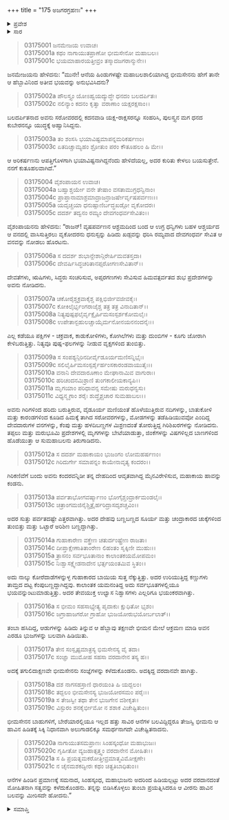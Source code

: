 +++
title = "175 ಅಜಗರಗ್ರಹಣಃ"
+++

<details><summary>ಪ್ರವೇಶ</summary>


।।   ಓಂ ಓಂ ನಮೋ ನಾರಾಯಣಾಯ।।   ಶ್ರೀ ವೇದವ್ಯಾಸಾಯ ನಮಃ ।।

ಶ್ರೀ ಕೃಷ್ಣದ್ವೈಪಾಯನ ವೇದವ್ಯಾಸ ವಿರಚಿತ  

**ಶ್ರೀ ಮಹಾಭಾರತ**

**ಆರಣ್ಯಕ ಪರ್ವ**

**ಅಜಗರ ಪರ್ವ**

**ಅಧ್ಯಾಯ 175**

</details>


<details><summary>ಸಾರ</summary>

ಯಮುನಾದ್ರಿಯಲ್ಲಿ ವನವನ್ನು ನೋಡಲು ಭೀಮನು ಹೊರಟಾಗ ಅವನನ್ನು ಅಜಗರವೊಂದು ಹಿಡಿದುದು; ಭೀಮನು ಹಾವಿನ ಬಲವನ್ನು ಮೀರಿಸದೇ ಹೋದುದು (1-21).

</details>


> 03175001 ಜನಮೇಜಯ ಉವಾಚ।  
03175001a ಕಥಂ ನಾಗಾಯುತಪ್ರಾಣೋ ಭೀಮಸೇನೋ ಮಹಾಬಲಃ।  
03175001c ಭಯಮಾಹಾರಯತ್ತೀವ್ರಂ ತಸ್ಮಾದಜಗರಾನ್ಮುನೇ।।

ಜನಮೇಜಯನು ಹೇಳಿದನು: “ಮುನೇ! ಆನೆಯ ಹಿಂಡುಗಳಷ್ಟೇ ಮಹಾಬಲಶಾಲಿಯಾಗಿದ್ದ ಭೀಮಸೇನನು ಹೇಗೆ ತಾನೇ ಆ ಹೆಬ್ಬಾವಿನಿಂದ ಅತೀವ ಭಯವನ್ನು ಅನುಭವಿಸಿದನು?

> 03175002a ಪೌಲಸ್ತ್ಯಂ ಯೋಽಹ್ವಯದ್ಯುದ್ಧೇ ಧನದಂ ಬಲದರ್ಪಿತಃ।   
03175002c ನಲಿನ್ಯಾಂ ಕದನಂ ಕೃತ್ವಾ ವರಾಣಾಂ ಯಕ್ಷರಕ್ಷಸಾಂ।।

ಬಲದರ್ಪಿತನಾದ ಅವನು ಸರೋವರದಲ್ಲಿ ಕದನವಾಡಿ ಯಕ್ಷ-ರಾಕ್ಷಸರನ್ನೂ ಸಂಹರಿಸಿ, ಪುಲಸ್ತ್ಯನ ಮಗ ಧನದ ಕುಬೇರನನ್ನೂ ಯುದ್ಧಕ್ಕೆ ಅಹ್ವಾನಿಸಿದ್ದನು.

> 03175003a ತಂ ಶಂಸಸಿ ಭಯಾವಿಷ್ಟಮಾಪನ್ನಮರಿಕರ್ಷಣಂ।   
03175003c ಏತದಿಚ್ಚಾಮ್ಯಹಂ ಶ್ರೋತುಂ ಪರಂ ಕೌತೂಹಲಂ ಹಿ ಮೇ।।

ಆ ಅರಿಕರ್ಷಣನು ಆಪತ್ತಿಗೊಳಗಾಗಿ ಭಯಾವಿಷ್ಟನಾಗಿದ್ದನೆಂದು ಹೇಳಿದೆಯಲ್ಲ, ಅದರ ಕುರಿತು ಕೇಳಲು ಬಯಸುತ್ತೇನೆ. ನನಗೆ ಕುತೂಹಲವಾಗಿದೆ.”

> 03175004 ವೈಶಂಪಾಯನ ಉವಾಚ।  
03175004a ಬಹ್ವಾಶ್ಚರ್ಯೇ ವನೇ ತೇಷಾಂ ವಸತಾಮುಗ್ರಧನ್ವಿನಾಂ।  
03175004c ಪ್ರಾಪ್ತಾನಾಮಾಶ್ರಮಾದ್ರಾಜನ್ರಾಜರ್ಷೇರ್ವೃಷಪರ್ವಣಃ।।  
03175005a ಯದೃಚ್ಚಯಾ ಧನುಷ್ಪಾಣಿರ್ಬದ್ಧಖಡ್ಗೋ ವೃಕೋದರಃ।   
03175005c ದದರ್ಶ ತದ್ವನಂ ರಮ್ಯಂ ದೇವಗಂಧರ್ವಸೇವಿತಂ।।

ವೈಶಂಪಾಯನನು ಹೇಳಿದನು: “ರಾಜನ್! ವೃಷಪರ್ವಣನ ಆಶ್ರಮದಿಂದ ಬಂದ ಆ ಉಗ್ರ ಧನ್ವಿಗಳು ಬಹಳ ಆಶ್ಚರ್ಯದ ಆ ವನದಲ್ಲಿ ವಾಸಿಸುತ್ತಿರಲು ವೃಕೋದರನು ಧನುಸ್ಸನ್ನು ಹಿಡಿದು ಖಡ್ಗವನ್ನು ಧರಿಸಿ ರಮ್ಯವಾದ ದೇವಗಂಧರ್ವ ಸೇವಿತ ಆ ವನವನ್ನು ನೋಡಲು ಹೊರಟನು.

> 03175006a ಸ ದದರ್ಶ ಶುಭಾನ್ದೇಶಾನ್ಗಿರೇರ್ಹಿಮವತಸ್ತದಾ।  
03175006c ದೇವರ್ಷಿಸಿದ್ಧಚರಿತಾನಪ್ಸರೋಗಣಸೇವಿತಾನ್।।

ದೇವತೆಗಳು, ಋಷಿಗಳು, ಸಿದ್ಧರು ಸಂಚರಿಸುವ, ಅಪ್ಸರಗಣಗಳು ಸೇವಿಸುವ ಹಿಮವತ್ಪರ್ವತದ ಶುಭ ಪ್ರದೇಶಗಳನ್ನು ಅವನು ನೋಡಿದನು.

> 03175007a ಚಕೋರೈಶ್ಚಕ್ರವಾಕೈಶ್ಚ ಪಕ್ಷಿಭಿರ್ಜೀವಜೀವಕೈಃ।  
03175007c ಕೋಕಿಲೈರ್ಭೃಂಗರಾಜೈಶ್ಚ ತತ್ರ ತತ್ರ ವಿನಾದಿತಾನ್।।  
03175008a ನಿತ್ಯಪುಷ್ಪಫಲೈರ್ವೃಕ್ಷೈರ್ಹಿಮಸಂಸ್ಪರ್ಶಕೋಮಲೈಃ।  
03175008c ಉಪೇತಾನ್ಬಹುಲಚ್ಚಾಯೈರ್ಮನೋನಯನನಂದನೈಃ।।

ಎಲ್ಲ ಕಡೆಯೂ ಪಕ್ಷಿಗಳ - ಚಕ್ರವಾಕ, ಕಾಡುಕೋಳಿಗಳು, ಕೋಗಿಲೆಗಳು ಮತ್ತು ದುಂಬಿಗಳ - ಕೂಗು ಜೋರಾಗಿ ಕೇಳಿಬರುತ್ತಿತ್ತು. ನಿತ್ಯವೂ ಪುಷ್ಪ-ಫಲಗಳನ್ನು ನೀಡುವ ವೃಕ್ಷಗಳಿಂದ ತುಂಬಿತ್ತು.

> 03175009a ಸ ಸಂಪಶ್ಯನ್ಗಿರಿನದೀರ್ವೈಡೂರ್ಯಮಣಿಸನ್ನಿಭೈಃ।   
03175009c ಸಲಿಲೈರ್ಹಿಮಸಂಸ್ಪರ್ಶೈರ್ಹಂಸಕಾರಂಡವಾಯುತೈಃ।।  
03175010a ವನಾನಿ ದೇವದಾರೂಣಾಂ ಮೇಘಾನಾಮಿವ ವಾಗುರಾಃ।  
03175010c ಹರಿಚಂದನಮಿಶ್ರಾಣಿ ತುಂಗಕಾಲೀಯಕಾನ್ಯಪಿ।।  
03175011a ಮೃಗಯಾಂ ಪರಿಧಾವನ್ಸ ಸಮೇಷು ಮರುಧನ್ವಸು।  
03175011c ವಿಧ್ಯನ್ಮೃಗಾಂ ಶರೈಃ ಶುದ್ಧೈಶ್ಚಚಾರ ಸುಮಹಾಬಲಃ।।

ಅವನು ಗಿರಿಗಳಿಂದ ಹರಿದು ಬರುತ್ತಿರುವ, ವೈಡೂರ್ಯ ಮಣಿಯಂತೆ ಹೊಳೆಯುತ್ತಿರುವ ನದಿಗಳನ್ನು, ಬಾತುಕೋಳಿ ಮತ್ತು ಕಾರಂಡಗಳಿಂದ ಕೂಡಿದ ಹಿಮಕ್ಕೆ ತಾಗಿದ ಸರೋವರಗಳನ್ನು, ಮೋಡಗಳನ್ನು ತಡೆಹಿಡಿಯುವವೋ ಎಂದಿದ್ದ ದೇವದಾರುಗಳ ವನಗಳನ್ನು, ಕೆಂಪು ಮತ್ತು ಹಳದಿಬಣ್ಣಗಳ ಮಿಶ್ರಣದಂತೆ ತೋರುತ್ತಿದ್ದ ಗಿರಿಶಿಖರಗಳನ್ನು ನೋಡಿದನು. ತಪ್ಪಲು ಮತ್ತು ಮರುಭೂಮಿ ಪ್ರದೇಶಗಳಲ್ಲಿ ಮೃಗಗಳನ್ನು ಬೇಟೆಯಾಡುತ್ತಾ, ಜಿಂಕೆಗಳನ್ನು ವಿಷಗಳಿಲ್ಲದ ಬಾಣಗಳಿಂದ ಹೊಡೆಯುತ್ತಾ ಆ ಸುಮಹಾಬಲನು ತಿರುಗಾಡಿದನು.

> 03175012a ಸ ದದರ್ಶ ಮಹಾಕಾಯಂ ಭುಜಂಗಂ ಲೋಮಹರ್ಷಣಂ।  
03175012c ಗಿರಿದುರ್ಗೇ ಸಮಾಪನ್ನಂ ಕಾಯೇನಾವೃತ್ಯ ಕಂದರಂ।।

ಗಿರಿಕಣಿವೆಗೆ ಬಂದು ಅವನು ಕಂದರವನ್ನಿಡೀ ತನ್ನ ದೇಹದಿಂದ ಆವೃತವಾಗಿದ್ದ ಮೈನವಿರೇಳಿಸುವ, ಮಹಾಕಾಯ ಹಾವನ್ನು ಕಂಡನು.

> 03175013a ಪರ್ವತಾಭೋಗವರ್ಷ್ಮಾಣಂ ಭೋಗೈಶ್ಚಂದ್ರಾರ್ಕಮಂಡಲೈಃ।  
03175013c ಚಿತ್ರಾಂಗಮಜಿನೈಶ್ಚಿತ್ರೈರ್ಹರಿದ್ರಾಸದೃಶಚ್ಚವಿಂ।।

ಅದರ ಸುತ್ತು ಪರ್ವತದಷ್ಟೇ ಎತ್ತರವಾಗಿತ್ತು. ಅದರ ದೇಹವು ಬಣ್ಣಬಣ್ಣದ ಸೂರ್ಯ ಮತ್ತು ಚಂದ್ರಾಕಾರದ ಚುಕ್ಕೆಗಳಿಂದ ತುಂಬಿತ್ತು ಮತ್ತು ಒಟ್ಟಾರೆ ಅರಿಶಿಣ ಬಣ್ಣದ್ದಾಗಿತ್ತು.

> 03175014a ಗುಹಾಕಾರೇಣ ವಕ್ತ್ರೇಣ ಚತುರ್ದಂಷ್ಟ್ರೇಣ ರಾಜತಾ।  
03175014c ದೀಪ್ತಾಕ್ಷೇಣಾತಿತಾಂರೇಣ ಲಿಹಂತಂ ಸೃಕ್ಕಿಣೀ ಮುಹುಃ।।  
03175015a ತ್ರಾಸನಂ ಸರ್ವಭೂತಾನಾಂ ಕಾಲಾಂತಕಯಮೋಪಮಂ।  
03175015c ನಿಃಶ್ವಾಸಕ್ಷ್ವೇಡನಾದೇನ ಭರ್ತ್ಸಯಂತಮಿವ ಸ್ಥಿತಂ।।

ಅದು ನಾಲ್ಕು ಕೋರೆದಾಡೆಗಳನ್ನುಳ್ಳ ಗುಹಾಕಾರದ ಬಾಯಿಯ ಸುತ್ತ ನೆಕ್ಕುತ್ತಿತ್ತು. ಅದರ ಉರಿಯುತ್ತಿದ್ದ ಕಣ್ಣುಗಳು ತಾಮ್ರದ ದಟ್ಟ ಕೆಂಪುಬಣ್ಣದ್ದಾಗಿದ್ದವು. ಕಾಲಾಂತಕ ಯಮನಂತಿದ್ದ ಅದು ಸರ್ವಭೂತಗಳಲ್ಲಿಯೂ ಭಯವನ್ನುಂಟುಮಾಡುತ್ತಿತ್ತು. ಅದರ ತೇವಯುಕ್ತ ಉಛ್ವಾಸ ನಿಶ್ವಾಸಗಳು ಎಲ್ಲರಿಗೂ ಭಯಂಕರವಾಗಿತ್ತು.

> 03175016a ಸ ಭೀಮಂ ಸಹಸಾಭ್ಯೇತ್ಯ ಪೃದಾಕುಃ ಕ್ಷುಧಿತೋ ಭೃಶಂ।  
03175016c ಜಗ್ರಾಹಾಜಗರೋ ಗ್ರಾಹೋ ಭುಜಯೋರುಭಯೋರ್ಬಲಾತ್।।

ತಂಬಾ ಹಸಿದಿದ್ದ, ಆಡುಗಳನ್ನು ಹಿಡಿದು ತಿನ್ನುವ ಆ ಹೆಬ್ಬಾವು ತಕ್ಷಣವೇ ಭೀಮನ ಮೇಲೆ ಆಕ್ರಮಣ ಮಾಡಿ ಅವನ ಎರಡೂ ಭುಜಗಳನ್ನು ಬಲವಾಗಿ ಹಿಡಿಯಿತು.

> 03175017a ತೇನ ಸಂಸ್ಪೃಷ್ಟಮಾತ್ರಸ್ಯ ಭಿಮಸೇನಸ್ಯ ವೈ ತದಾ।  
03175017c ಸಂಜ್ಞಾ ಮುಮೋಹ ಸಹಸಾ ವರದಾನೇನ ತಸ್ಯ ಹ।।

ಅದಕ್ಕೆ ತಗುಲಿದಾಕ್ಷಣವೇ ಭೀಮಸೇನನು ಸಂಜ್ಞೆಗಳನ್ನು ಕಳೆದುಕೊಂಡನು. ಅದಕ್ಕಿದ್ದ ವರದಾನವೇ ಹಾಗಿತ್ತು.

> 03175018a ದಶ ನಾಗಸಹಸ್ರಾಣಿ ಧಾರಯಂತಿ ಹಿ ಯದ್ಬಲಂ।  
03175018c ತದ್ಬಲಂ ಭೀಮಸೇನಸ್ಯ ಭುಜಯೋರಸಮಂ ಪರೈಃ।।  
03175019a ಸ ತೇಜಸ್ವೀ ತಥಾ ತೇನ ಭುಜಗೇನ ವಶೀಕೃತಃ।  
03175019c ವಿಸ್ಫುರಂ ಶನಕೈರ್ಭೀಮೋ ನ ಶಶಾಕ ವಿಚೇಷ್ಟಿತುಂ।।

ಭೀಮಸೇನನ ಬಾಹುಗಳಿಗೆ, ಬೇರೆಯಾರಲ್ಲಿಯೂ ಇಲ್ಲದ ಹತ್ತು ಸಾವಿರ ಆನೆಗಳ ಬಲವಿದ್ದಿದ್ದರೂ ತೇಜಸ್ವಿ ಭೀಮನು ಆ ಹಾವಿನ ಹಿಡಿತಕ್ಕೆ ಸಿಕ್ಕಿ ನಿಧಾನವಾಗಿ ಅಲುಗಾಡಲಿಕ್ಕೂ ಸಮರ್ಥನಾಗದೇ ವಿಚೇಷ್ಟಿತನಾದನು.

> 03175020a ನಾಗಾಯುತಸಮಪ್ರಾಣಃ ಸಿಂಹಸ್ಕಂಧೋ ಮಹಾಭುಜಃ।  
03175020c ಗೃಹೀತೋ ವ್ಯಜಹಾತ್ಸತ್ತ್ವಂ ವರದಾನೇನ ಮೋಹಿತಃ।।  
03175021a ಸ ಹಿ ಪ್ರಯತ್ನಮಕರೋತ್ತೀವ್ರಮಾತ್ಮವಿಮೋಕ್ಷಣೇ।  
03175021c ನ ಚೈನಮಶಕದ್ವೀರಃ ಕಥಂ ಚಿತ್ಪ್ರತಿಬಾಧಿತುಂ।।

ಆನೆಗಳ ಹಿಂಡಿನ ಪ್ರಮಾಣಕ್ಕೆ ಸಮನಾದ, ಸಿಂಹಸ್ಕಂಧ, ಮಹಾಭುಜನು ಅದರಿಂದ ಹಿಡಿಯಲ್ಪಟ್ಟು ಅದರ ವರದಾನದಂತೆ ಮೋಹಿತನಾಗಿ ಸತ್ವವನ್ನು ಕಳೆದುಕೊಂಡನು. ತನ್ನನ್ನು ಬಿಡಿಸಿಕೊಳ್ಳಲು ತುಂಬಾ ಪ್ರಯತ್ನಿಸಿದರೂ ಆ ವೀರನು ಹಾವಿನ ಬಲವನ್ನು ಮೀರಿಸದೇ ಹೋದನು.”

<details><summary>ಸಮಾಪ್ತಿ</summary>



ಇತಿ ಶ್ರೀ ಮಹಾಭಾರತೇ ಆರಣ್ಯಕಪರ್ವಣಿ ಅಜಗರಪರ್ವಣಿ ಅಜಗರಗ್ರಹಣೇ ಪಂಚಸಪ್ತತ್ಯಧಿಕಶತತಮೋಽಧ್ಯಾಯ:।  
ಇದು ಮಹಾಭಾರತದ ಆರಣ್ಯಕಪರ್ವದಲ್ಲಿ ಅಜಗರಪರ್ವದಲ್ಲಿ ಅಜಗರಗ್ರಹಣದಲ್ಲಿ ನೂರಾಎಪ್ಪತ್ತೈದನೆಯ ಅಧ್ಯಾಯವು.



</details>
